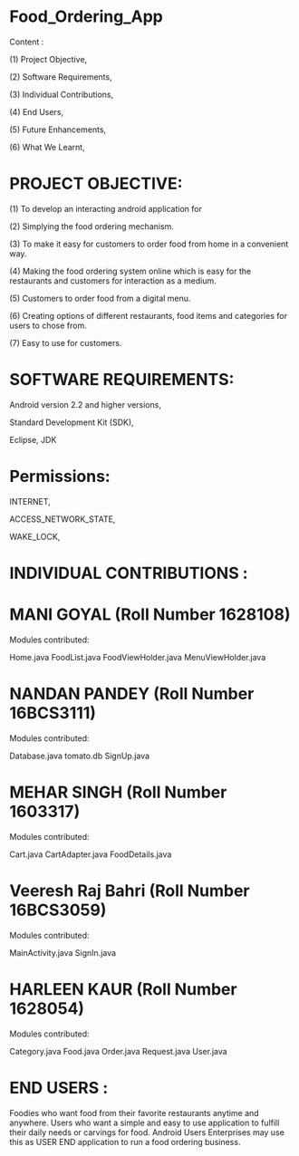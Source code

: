 # Food_Ordering_App

Content :

(1) Project Objective, 

(2) Software Requirements, 

(3) Individual Contributions, 

(4) End Users, 

(5) Future Enhancements, 

(6) What We Learnt, 

# PROJECT OBJECTIVE: 

(1) To develop an interacting android application for

(2) Simplying the food ordering mechanism.

(3) To make it easy for customers to order food from home in a convenient way.

(4) Making the food ordering system online which is easy for the restaurants and customers for interaction as a medium.

(5) Customers to order food from a digital menu.

(6) Creating options of different restaurants, food items and categories for users to chose from.

(7) Easy to use for customers.

# SOFTWARE REQUIREMENTS:

Android version 2.2 and higher versions, 

Standard Development Kit (SDK), 

Eclipse, JDK

# Permissions: 

INTERNET, 

ACCESS_NETWORK_STATE, 

WAKE_LOCK, 

# INDIVIDUAL CONTRIBUTIONS :

# MANI GOYAL (Roll Number 1628108)

Modules contributed:

Home.java
FoodList.java
FoodViewHolder.java
MenuViewHolder.java

# NANDAN PANDEY (Roll Number 16BCS3111)

Modules contributed:   

Database.java
tomato.db
SignUp.java


# MEHAR SINGH (Roll Number 1603317)

Modules contributed:   

Cart.java
CartAdapter.java
FoodDetails.java


# Veeresh Raj Bahri (Roll Number 16BCS3059)

Modules contributed:    

MainActivity.java
SignIn.java


# HARLEEN KAUR (Roll Number 1628054)

Modules contributed: 

Category.java
Food.java
Order.java
Request.java
User.java

# END USERS :

Foodies who want food from their favorite restaurants anytime and anywhere.
Users who want a simple and easy to use application to fulfill their daily needs or carvings for food.
Android Users
Enterprises may use this as USER END application to run a food ordering business.













